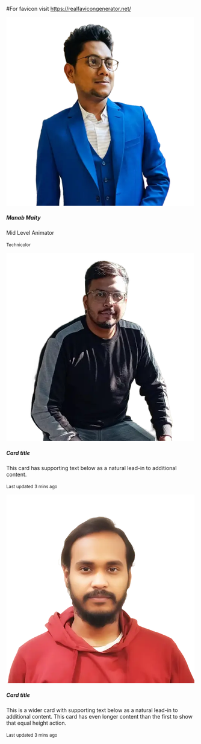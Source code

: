 #For favicon visit https://realfavicongenerator.net/


  <div class="card-group">
  <div class="card">
    <img src="assets/img/person1.webp" class="card-img-top" alt="...">
    <div class="card-body">
      <h5 class="card-title"> Manab Maity</span> 
      </h5>
      <p class="card-text">Mid Level Animator</p>
      <p class="small"><small class="text-muted">Technicolor</small></p>
    </div>
  </div>
  <!-- card2 -->
  <div class="card">
    <img src="assets/img/person 2.webp" class="card-img-top" alt="...">
    <div class="card-body">
      <h5 class="card-title">Card title</h5>
      <p class="card-text">This card has supporting text below as a natural lead-in to additional content.</p>
      <p class="small"><small class="text-muted">Last updated 3 mins ago</small></p>
    </div>
  </div>
  <!-- card3 -->
  <div class="card">
    <img src="assets/img/person3.webp" class="card-img-top" alt="...">
    <div class="card-body">
      <h5 class="card-title">Card title</h5>
      <p class="card-text">This is a wider card with supporting text below as a natural lead-in to additional content. This card has even longer content than the first to show that equal height action.</p>
      <p class="card-text"><small class="text-muted">Last updated 3 mins ago</small></p>
    </div>
  </div>
</div> 